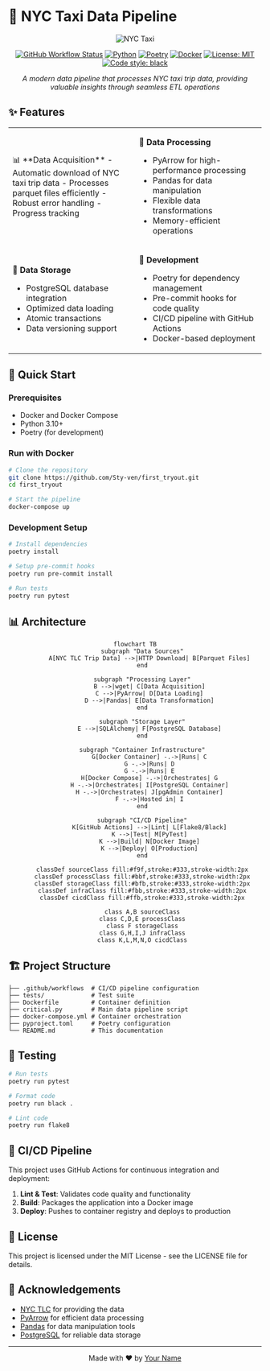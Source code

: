 # 🚕 NYC Taxi Data Pipeline

<div align="center">

![NYC Taxi](https://i.imgur.com/kNOy8pa.png)

[![GitHub Workflow Status](https://img.shields.io/github/actions/workflow/status/yourusername/first_tryout/main.yml?style=for-the-badge&logo=github&label=CI%2FCD)](https://github.com/yourusername/first_tryout/actions)
[![Python](https://img.shields.io/badge/python-3.10-blue.svg?style=for-the-badge&logo=python&logoColor=white)](https://www.python.org/)
[![Poetry](https://img.shields.io/badge/Poetry-1.7.1-teal.svg?style=for-the-badge&logo=poetry&logoColor=white)](https://python-poetry.org/)
[![Docker](https://img.shields.io/badge/Docker-20.10.21-blue.svg?style=for-the-badge&logo=docker&logoColor=white)](https://www.docker.com/)
[![License: MIT](https://img.shields.io/badge/License-MIT-yellow.svg?style=for-the-badge)](https://opensource.org/licenses/MIT)
[![Code style: black](https://img.shields.io/badge/code%20style-black-000000.svg?style=for-the-badge)](https://github.com/psf/black)

*A modern data pipeline that processes NYC taxi trip data, providing valuable insights through seamless ETL operations*

</div>

## ✨ Features

<div align="center">
<table>
<tr>
<td width="50%">
📊 **Data Acquisition**
- Automatic download of NYC taxi trip data
- Processes parquet files efficiently
- Robust error handling
- Progress tracking

</td>
<td width="50%">

🔄 **Data Processing**
- PyArrow for high-performance processing
- Pandas for data manipulation
- Flexible data transformations
- Memory-efficient operations

</td>
</tr>
<tr>
<td width="50%">

💾 **Data Storage**
- PostgreSQL database integration
- Optimized data loading
- Atomic transactions
- Data versioning support

</td>
<td width="50%">

🔧 **Development**
- Poetry for dependency management
- Pre-commit hooks for code quality
- CI/CD pipeline with GitHub Actions
- Docker-based deployment

</td>
</tr>
</table>
</div>

## 🚀 Quick Start

### Prerequisites

- Docker and Docker Compose
- Python 3.10+
- Poetry (for development)

### Run with Docker

```bash
# Clone the repository
git clone https://github.com/Sty-ven/first_tryout.git
cd first_tryout

# Start the pipeline
docker-compose up
```

### Development Setup

```bash
# Install dependencies
poetry install

# Setup pre-commit hooks
poetry run pre-commit install

# Run tests
poetry run pytest
```

## 📊 Architecture

<div align="center">

```mermaid
flowchart TB
    subgraph "Data Sources"
        A[NYC TLC Trip Data] -->|HTTP Download| B[Parquet Files]
    end
    
    subgraph "Processing Layer"
        B -->|wget| C[Data Acquisition]
        C -->|PyArrow| D[Data Loading]
        D -->|Pandas| E[Data Transformation]
    end
    
    subgraph "Storage Layer"
        E -->|SQLAlchemy| F[PostgreSQL Database]
    end
    
    subgraph "Container Infrastructure"
        G[Docker Container] -.->|Runs| C
        G -.->|Runs| D
        G -.->|Runs| E
        H[Docker Compose] -.->|Orchestrates| G
        H -.->|Orchestrates| I[PostgreSQL Container]
        H -.->|Orchestrates| J[pgAdmin Container]
        F -.->|Hosted in| I
    end
    
    subgraph "CI/CD Pipeline"
        K[GitHub Actions] -->|Lint| L[Flake8/Black]
        K -->|Test| M[PyTest]
        K -->|Build| N[Docker Image]
        K -->|Deploy| O[Production]
    end
    
    classDef sourceClass fill:#f9f,stroke:#333,stroke-width:2px
    classDef processClass fill:#bbf,stroke:#333,stroke-width:2px
    classDef storageClass fill:#bfb,stroke:#333,stroke-width:2px
    classDef infraClass fill:#fbb,stroke:#333,stroke-width:2px
    classDef cicdClass fill:#ffb,stroke:#333,stroke-width:2px
    
    class A,B sourceClass
    class C,D,E processClass
    class F storageClass
    class G,H,I,J infraClass
    class K,L,M,N,O cicdClass
```

</div>

## 🏗️ Project Structure

```
├── .github/workflows  # CI/CD pipeline configuration
├── tests/             # Test suite
├── Dockerfile         # Container definition
├── critical.py        # Main data pipeline script
├── docker-compose.yml # Container orchestration
├── pyproject.toml     # Poetry configuration
└── README.md          # This documentation
```

## 🧪 Testing

```bash
# Run tests
poetry run pytest

# Format code
poetry run black .

# Lint code
poetry run flake8
```

## 🔄 CI/CD Pipeline

This project uses GitHub Actions for continuous integration and deployment:

1. **Lint & Test**: Validates code quality and functionality
2. **Build**: Packages the application into a Docker image
3. **Deploy**: Pushes to container registry and deploys to production

## 📜 License

This project is licensed under the MIT License - see the LICENSE file for details.

## 🙏 Acknowledgements

- [NYC TLC](https://www1.nyc.gov/site/tlc/about/tlc-trip-record-data.page) for providing the data
- [PyArrow](https://arrow.apache.org/docs/python/) for efficient data processing
- [Pandas](https://pandas.pydata.org/) for data manipulation tools
- [PostgreSQL](https://www.postgresql.org/) for reliable data storage

---

<div align="center">
<p>Made with ❤️ by <a href="https://github.com/yourusername">Your Name</a></p>
</div>